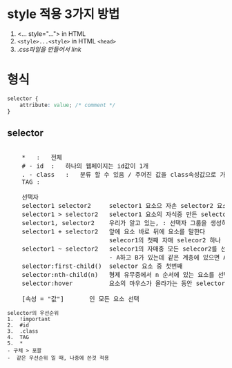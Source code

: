 # style 적용 3가지 방법
1. <... style="..."> in HTML
1. ```<style>...<style>``` in HTML ```<head>```
1. _.css파일을 만들어서 link_

# 형식
```css
selector {
    attribute: value; /* comment */
}
```
## selector
<pre>

    *   :   전체 
    # - id  :   하나의 웹페이지는 id값이 1개
    . - class   :   분류 할 수 있음 / 주어진 값을 class속성값으로 가진 html요소를 찾아 선택한다
    TAG :   

    선택자
    selector1 selector2     selector1 요소으 자손 selector2 요소를 선택한다
    selector1 > selector2   selector1 요소의 자식중 만든 selector2
    selector1, selector2    우리가 알고 있는, : 선택자 그룹을 생성하는 방법으로 모두 일치하는 로드를 선택
    selector1 + selector2   앞에 요소 바로 뒤에 요소를 말한다
                            selecor1의 첫째 자매 selecor2 하나 선택
    selector1 ~ selector2   selecor1의 자매중 모든 selecor2를 선택
                            - A하고 B가 있는데 같은 계층에 있으면 A뒤에 있는 모든 형제 B 선택
    selector:first-child()  selector 요소 중 첫번째 
    selector:nth-child(n)   형제 유무중에서 n 순서에 있는 요소를 선택할 때 사용
    selector:hover          요소의 마우스가 올라가는 동안 selector를 선택

    [속성 = "값"]       <TAG 속성 = "값">인 모든 요소 선택
</pre>

    selector의 우선순위 
    1.  !important
    2.  #id
    3.  .class
    4.  TAG
    5.  *
    - 구체 > 포괄
    -  같은 우선순위 일 때, 나중에 쓴것 적용

